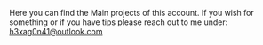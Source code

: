 Here you can find the Main projects of this account. If you wish for something or if you have tips please reach out to me under: h3xag0n41@outlook.com
